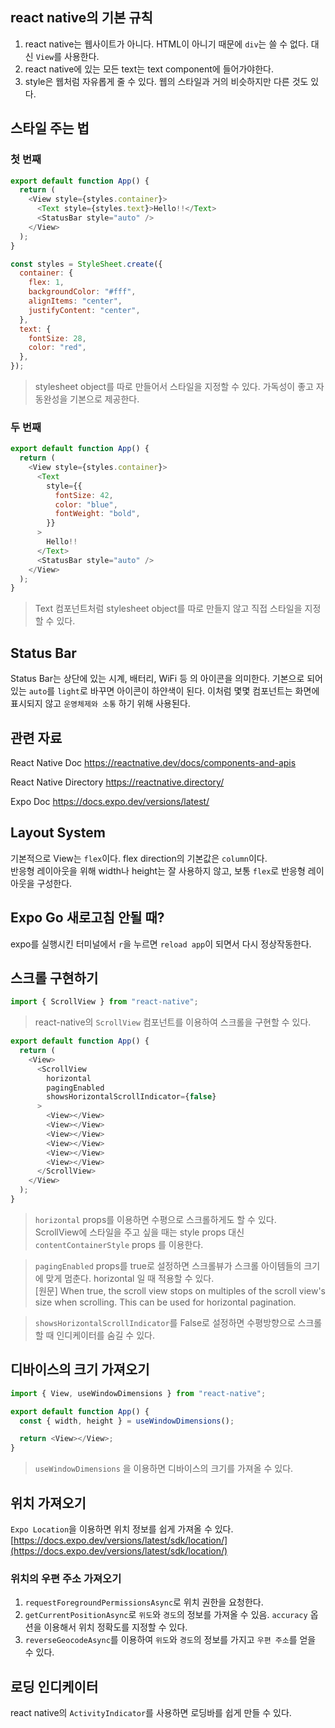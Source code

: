 ## react native의 기본 규칙

1. react native는 웹사이트가 아니다. HTML이 아니기 때문에 `div`는 쓸 수 없다. 대신 `View`를 사용한다.
2. react native에 있는 모든 text는 text component에 들어가야한다.
3. style은 웹처럼 자유롭게 줄 수 있다. 웹의 스타일과 거의 비슷하지만 다른 것도 있다.

## 스타일 주는 법

### 첫 번째

```js
export default function App() {
  return (
    <View style={styles.container}>
      <Text style={styles.text}>Hello!!</Text>
      <StatusBar style="auto" />
    </View>
  );
}

const styles = StyleSheet.create({
  container: {
    flex: 1,
    backgroundColor: "#fff",
    alignItems: "center",
    justifyContent: "center",
  },
  text: {
    fontSize: 28,
    color: "red",
  },
});
```

> stylesheet object를 따로 만들어서 스타일을 지정할 수 있다. 가독성이 좋고 자동완성을 기본으로 제공한다.

### 두 번째

```js
export default function App() {
  return (
    <View style={styles.container}>
      <Text
        style={{
          fontSize: 42,
          color: "blue",
          fontWeight: "bold",
        }}
      >
        Hello!!
      </Text>
      <StatusBar style="auto" />
    </View>
  );
}
```

> Text 컴포넌트처럼 stylesheet object를 따로 만들지 않고 직접 스타일을 지정할 수 있다.

## Status Bar

Status Bar는 상단에 있는 시계, 배터리, WiFi 등 의 아이콘을 의미한다. 기본으로 되어있는 `auto`를 `light`로 바꾸면 아이콘이 하얀색이 된다. 이처럼 몇몇 컴포넌트는 화면에 표시되지 않고 `운영체제와 소통` 하기 위해 사용된다.

## 관련 자료

React Native Doc
https://reactnative.dev/docs/components-and-apis

React Native Directory
https://reactnative.directory/

Expo Doc
https://docs.expo.dev/versions/latest/

## Layout System

기본적으로 View는 `flex`이다. flex direction의 기본값은 `column`이다.  
반응형 레이아웃을 위해 width나 height는 잘 사용하지 않고, 보통 `flex`로 반응형 레이아웃을 구성한다.

## Expo Go 새로고침 안될 때?

expo를 실행시킨 터미널에서 `r`을 누르면 `reload app`이 되면서 다시 정상작동한다.

## 스크롤 구현하기

```js
import { ScrollView } from "react-native";
```

> react-native의 `ScrollView` 컴포넌트를 이용하여 스크롤을 구현할 수 있다.

```js
export default function App() {
  return (
    <View>
      <ScrollView
        horizontal
        pagingEnabled
        showsHorizontalScrollIndicator={false}
      >
        <View></View>
        <View></View>
        <View></View>
        <View></View>
        <View></View>
        <View></View>
      </ScrollView>
    </View>
  );
}
```

> `horizontal` props를 이용하면 수평으로 스크롤하게도 할 수 있다.  
> ScrollView에 스타일을 주고 싶을 때는 style props 대신 `contentContainerStyle` props 를 이용한다.

> `pagingEnabled` props를 true로 설정하면 스크롤뷰가 스크롤 아이템들의 크기에 맞게 멈춘다. horizontal 일 때 적용할 수 있다.  
> [원문] When true, the scroll view stops on multiples of the scroll view's size when scrolling. This can be used for horizontal pagination.

> `showsHorizontalScrollIndicator`를 False로 설정하면 수평방향으로 스크롤 할 때 인디케이터를 숨길 수 있다.

## 디바이스의 크기 가져오기

```js
import { View, useWindowDimensions } from "react-native";

export default function App() {
  const { width, height } = useWindowDimensions();

  return <View></View>;
}
```

> `useWindowDimensions` 을 이용하면 디바이스의 크기를 가져올 수 있다.

## 위치 가져오기

`Expo Location`을 이용하면 위치 정보를 쉽게 가져올 수 있다.  
[https://docs.expo.dev/versions/latest/sdk/location/](https://docs.expo.dev/versions/latest/sdk/location/)

### 위치의 우편 주소 가져오기

1. `requestForegroundPermissionsAsync`로 위치 권한을 요청한다.
2. `getCurrentPositionAsync`로 `위도`와 `경도`의 정보를 가져올 수 있음. `accuracy` 옵션을 이용해서 위치 정확도를 지정할 수 있다.
3. `reverseGeocodeAsync`를 이용하여 `위도`와 `경도`의 정보를 가지고 `우편 주소`를 얻을 수 있다.

## 로딩 인디케이터

react native의 `ActivityIndicator`를 사용하면 로딩바를 쉽게 만들 수 있다.
